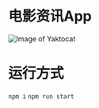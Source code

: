 # 电影资讯App

![Image of Yaktocat](http://up526.com/github/movieicon.jpg)

# 运行方式
  `npm i`
  `npm run start`
